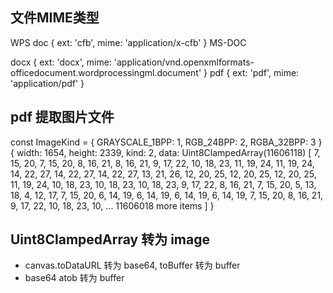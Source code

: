 
## 文件MIME类型
WPS doc
{ ext: 'cfb', mime: 'application/x-cfb' }
MS-DOC

docx
{
  ext: 'docx',
  mime: 'application/vnd.openxmlformats-officedocument.wordprocessingml.document'
}
pdf
{ ext: 'pdf', mime: 'application/pdf' }


## pdf 提取图片文件
const ImageKind = {
  GRAYSCALE_1BPP: 1,
  RGB_24BPP: 2,
  RGBA_32BPP: 3
}
{
  width: 1654,
  height: 2339,
  kind: 2,
  data: Uint8ClampedArray(11606118) [
     7, 15, 20,  7, 15, 20,  8, 16, 21,  8, 16, 21,
     9, 17, 22, 10, 18, 23, 11, 19, 24, 11, 19, 24,
    14, 22, 27, 14, 22, 27, 14, 22, 27, 13, 21, 26,
    12, 20, 25, 12, 20, 25, 12, 20, 25, 11, 19, 24,
    10, 18, 23, 10, 18, 23, 10, 18, 23,  9, 17, 22,
     8, 16, 21,  7, 15, 20,  5, 13, 18,  4, 12, 17,
     7, 15, 20,  6, 14, 19,  6, 14, 19,  6, 14, 19,
     6, 14, 19,  7, 15, 20,  8, 16, 21,  9, 17, 22,
    10, 18, 23, 10,
    ... 11606018 more items
  ]
}

## Uint8ClampedArray 转为 image
  * canvas.toDataURL 转为 base64, toBuffer 转为 buffer
  * base64 atob 转为 buffer